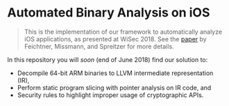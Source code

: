 # Automated Binary Analysis on iOS

> This is the implementation of our framework to automatically analyze iOS applications, as presented at WiSec 2018.
> See the [paper](https://pure.tugraz.at/ws/portalfiles/portal/17749575) by Feichtner, Missmann, and Spreitzer for more details.

In this repository you will *soon* (end of June 2018) find our solution to:

- Decompile 64-bit ARM binaries to LLVM intermediate representation (IR),
- Perform static program slicing with pointer analysis on IR code, and
- Security rules to highlight improper usage of cryptographic APIs.
